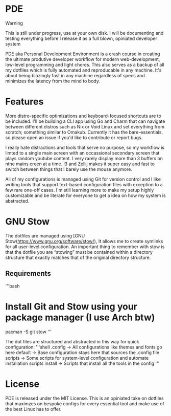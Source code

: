# PDE
> [!WARNING]  
> This is still under progress, use at your own  disk. I will be documenting and testing everything before I release it as a full blown, opiniated developer system

PDE aka Personal Development Environment is a crash course in creating the ultimate produtive developer workflow for modern web-development, low-level programming and light chores. This also serves as a backup of all my dotfiles which is fully automated and reproducable in any machine. It's about being blazingly fast in any machine regardless of specs and minimizes the latency from the mind to body. 

# Features
More distro-specific optimizations and keyboard-focused shortcuts are to be included. I'll be building a CLI app using Go and Charm that can navigate between different distros such as Nix or Void Linux and set everything from scratch; something similar to Omakub. Currently it has the bare-essentials, so please open an issue if you'd like to contribute or report bugs.

I really hate distractions and tools that serve no purpose, so my workflow is limted to a single main screen with an occassional secondary screen that plays random youtube content. I very rarely display more than 3 buffers on nthe mains creen at a time. i3 and Zellij makes it super easy and fast to switch between things that I barely use the mouse anymore.

All of my configurations is managed using Git for version control and I like writing tools that support text-based configuration files with exception to a few rare one-off cases. I'm still learning more to make my setup highly customizable and be literate for everyone to get a idea on how my system is abstracted.


# GNU Stow
The dotfiles are managed using [GNU Stow(https://www.gnu.org/software/stow/), It allows me to create symlinks for all user-level configuration. An important thing to remember with stow is that the dotfile you are “stowing” must be contained within a directory structure that exactly matches that of the original directory structure. 

## Requirements

'''bash
# Install Git and Stow using your package manager (I use Arch btw)
pacman -S git stow
'''

The dot files are structured and abstracted in this way for quick configuration:
'''shell
.config -> All configurations like themes and fonts go here
default -> Base configuration stays here that sources the .config file
scripts -> Some scripts for system-level configuration and automate 
installation scripts
install -> Scripts that install all the tools in the config
'''


# License

PDE is released under the MIT License. This is an opiniated take on dotfiles that maximzes on bespoke configs for every essential tool and make use of the best Linux has to offer.
